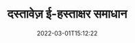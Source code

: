 ---
############################# Static ############################
layout: "product"
date: 2022-03-01T15:12:22
draft: false
#operation: 
#signaturetype: 
#fileformat: 
#productName: Java
lang: hi
#productCode: java
#otherformats: 
#breadcrumb: Put  signature on  for Java
product: "Signature"
product_tag: "signature"

############################# Head ############################
head_title: ".NET, जावा, क्लाउड एपीआई और ऑनलाइन दस्तावेज़ हस्ताक्षर ऐप्स"
head_description: ".NET, Java और क्लाउड-आधारित अनुप्रयोगों के लिए सभी में एक दस्तावेज़ ई-हस्ताक्षर समाधान प्राप्त करें। सरल ड्रैग एंड ड्रॉप सुविधा का उपयोग करके सामान्य दस्तावेज़ स्वरूपों पर ऑनलाइन हस्ताक्षर करें"

############################# Header ############################
title: "दस्तावेज़ ई-हस्ताक्षर समाधान"
description: "प्रोग्रामर और अंतिम उपयोगकर्ताओं के लिए हमारे लचीले एपीआई और ऐप आधारित समाधानों का उपयोग करके किसी भी प्लेटफ़ॉर्म पर डिजिटल दस्तावेज़ों और छवियों पर हस्ताक्षर करें।"

############################# APIs ###############################
apis:
  enable: true

  api:
    # api loop
    - title: "GroupDocs.Signature हाई कोड API शामिल करें"
      link: "/signature/"
      label: "सभी हाई कोड एपीआई देखें"
      api_product:
        # api_product loop
        - link: "/signature/net/"
          img_alt: "GroupDocs.Signature for .NET"
          image: "/signature/groupdocs-signature-net.png"
          product: "GroupDocs.Signature for"
          platform: ".NET"
          content: "Microsoft Office, PDF, छवियों और .NET अनुप्रयोगों में विभिन्न अन्य स्वरूपों में सबसे लोकप्रिय डिजिटल हस्ताक्षर प्रकारों को जोड़ने, खोजने और सत्यापित करने के लिए मूल .NET API।"

        # api_product loop
        - link: "/signature/java/"
          img_alt: "GroupDocs.Signature for Java"
          image: "/signature/groupdocs-signature-java.png"
          product: "GroupDocs.Signature for"
          platform: "Java"
          content: "JDK स्थापित के साथ किसी भी ऑपरेटिंग सिस्टम पर दस्तावेजों और छवियों की एक विस्तृत श्रृंखला को डिजिटल रूप से हस्ताक्षर करने के लिए ई-हस्ताक्षर क्षमताओं के साथ जावा अनुप्रयोगों को सशक्त बनाएं।"

        # api_product loop
        - link: "/signature/nodejs-java/"
          img_alt: "GroupDocs.Signature for Node.js via Java"
          image: "/signature/groupdocs-signature-nodejs.png"
          product: "GroupDocs.Signature for"
          platform: "Node.js"
          content: "हमारा Node.js समाधान डिजिटल हस्ताक्षर के साथ आपके व्यावसायिक अनुप्रयोगों का विस्तार करता है। लोकप्रिय दस्तावेज़ों और छवि प्रारूपों पर आसानी से इलेक्ट्रॉनिक हस्ताक्षर रखें।"

    # api loop
    - title: "GroupDocs.Signature लो कोड API शामिल करें"
      link: "https://products.groupdocs.cloud/signature"
      label: "सभी लो कोड एपीआई देखें"
      api_product:
        # api_product loop
        - link: "https://products.groupdocs.cloud/signature/curl"
          img_alt: "GroupDocs.Signature Cloud for cURL"
          image: "https://www.groupdocs.cloud/templates/groupdocscloud/images/sdk/272x272/groupdocs_signature-for-curl.png"
          product: "GroupDocs.Signature"
          platform: "Cloud for cURL"
          content: "पीडीएफ, वर्ड, एक्सेल और छवियों सहित सभी लोकप्रिय दस्तावेज़ प्रारूपों में विभिन्न हस्ताक्षर प्रकारों को जोड़ने और हेरफेर करने के लिए कर्ल रेस्टफुल दस्तावेज़ हस्ताक्षर एपीआई के साथ काम करें।"

        # api_product loop
        - link: "https://products.groupdocs.cloud/signature/net"
          img_alt: "GroupDocs.Signature Cloud SDK for .NET"
          image: "https://www.groupdocs.cloud/templates/groupdocscloud/images/sdk/272x272/groupdocs_signature-for-net.png"
          product: "GroupDocs.Signature"
          platform: "Cloud SDK for .NET"
          content: ".NET अनुप्रयोगों के भीतर कई दस्तावेज़ स्वरूपों में डिजिटल हस्ताक्षर प्रबंधित करने के लिए .NET SDK के साथ आसानी से ई-हस्ताक्षर RESTful API का उपयोग करें।"

        # api_product loop
        - link: "https://products.groupdocs.cloud/signature/java"
          img_alt: "GroupDocs.Signature Cloud SDK for Java"
          image: "https://www.groupdocs.cloud/templates/groupdocscloud/images/sdk/272x272/groupdocs_signature-for-java.png"
          product: "GroupDocs.Signature"
          platform: "Cloud SDK for Java"
          content: "जावा के लिए विशेष रूप से डिज़ाइन किए गए दस्तावेज़ हस्ताक्षर एसडीके के साथ अपने जावा अनुप्रयोगों में उन्नत दस्तावेज़ हस्ताक्षर सुविधाओं को लागू करें।"

    # api loop
    - title: "GroupDocs.Signature कोई कोड ऐप्स शामिल नहीं है"
      link: "https://products.groupdocs.app/signature"
      label: "सभी नो कोड ऐप्स देखें"
      api_product:
        # api_product loop
        - link: "https://products.groupdocs.app/signature/total"
          img_alt: "GroupDocs.Signature Total"
          image: "https://www.aspose.cloud/templates/asposeapp/images/products/logo/aspose_signature-app.png"
          product: "GroupDocs.Signature"
          platform: "Total"
          content: "Microsoft Word, Excel, PowerPoint, Visio और PDF फ़ाइलों को पाठ, छवि, बारकोड या QR-कोड के साथ साइन करें।"

        # api_product loop
        - link: "https://products.groupdocs.app/signature/docx"
          img_alt: "GroupDocs.Signature DOCX"
          image: "https://www.aspose.cloud/templates/groupdocsapp/images/products/logo/groupdocs_words-app.png"
          product: "GroupDocs.Signature"
          platform: "DOCX"
          content: "सीधे अपने ब्राउज़र से Word दस्तावेज़ों पर डिजिटल रूप से निःशुल्क हस्ताक्षर करें।"

        # api_product loop
        - link: "https://products.groupdocs.app/signature/pdf"
          img_alt: "GroupDocs.Signature PDF"
          image: "https://www.aspose.cloud/templates/groupdocsapp/images/products/logo/groupdocs_pdf-app.png"
          product: "GroupDocs.Signature"
          platform: "PDF"
          content: "किसी भी वेब ब्राउजर से टेक्स्ट, इमेज या बारकोड का उपयोग करके ई-साइन पीडीएफ फाइलें।"

############################# Back to top ###############################
back_to_top:
  enable: true
---